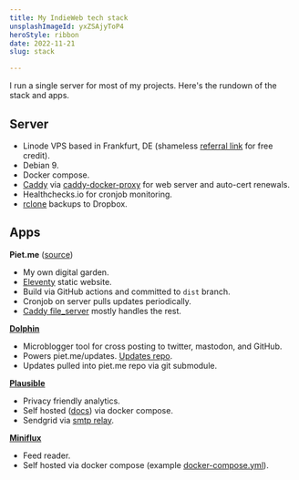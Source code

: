 ```yaml
---
title: My IndieWeb tech stack
unsplashImageId: yxZSAjyToP4
heroStyle: ribbon
date: 2022-11-21
slug: stack

---
```


I run a single server for most of my projects. Here's the rundown of the stack and apps.

<!-- excerpt -->

## Server

* Linode VPS based in Frankfurt, DE (shameless [referral link](https://www.linode.com/lp/refer/?r=95348fe3c161d21c9b2508cd6bedda68b9580d9a) for free credit).
* Debian 9.
* Docker compose.
* [Caddy](https://caddyserver.com) via [caddy-docker-proxy](https://github.com/lucaslorentz/caddy-docker-proxy) for web server and auto-cert renewals.
* Healthchecks.io for cronjob monitoring.
* [rclone](https://rclone.org) backups to Dropbox.

## Apps

**Piet.me** ([source](https://github.com/pietvanzoen/piet.me))

* My own digital garden.
* [Eleventy](https://11ty.dev) static website.
* Build via GitHub actions and committed to `dist` branch.
* Cronjob on server pulls updates periodically.
* [Caddy file_server](https://caddyserver.com/docs/caddyfile/directives/file_server#file-server) mostly handles the rest.

**[Dolphin](https://github.com/jeffkreeftmeijer/dolphin)**

* Microblogger tool for cross posting to twitter, mastodon, and GitHub.
* Powers piet.me/updates. [Updates repo](https://github.com/pietvanzoen/updates).
* Updates pulled into piet.me repo via git submodule.

**[Plausible](https://plausible.io)**

* Privacy friendly analytics.
* Self hosted ([docs](https://plausible.io/docs/self-hosting)) via docker compose.
* Sendgrid via [smtp relay](https://hub.docker.com/r/bytemark/smtp/).

**[Miniflux](https://miniflux.app)**

* Feed reader.
* Self hosted via docker compose (example [docker-compose.yml](https://github.com/miniflux/v2/blob/main/contrib/docker-compose/basic.yml)).

